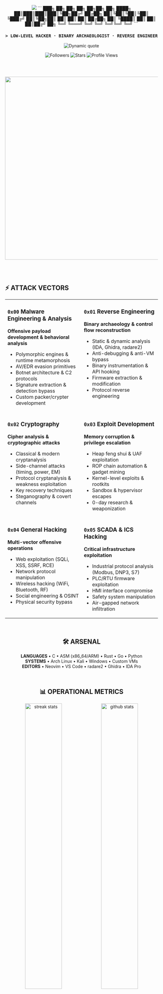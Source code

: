 <div align="center">

<!-- ═══════════════════════════ HEADER ═══════════════════════════ -->

<img src="https://capsule-render.vercel.app/api?type=waving&color=0:00ff41,100:39ff14&height=200&section=header&text=N111X&fontSize=80&fontColor=0a0a0a&animation=twinkling&fontAlignY=35"/>
```
███╗   ██╗ ██╗ ██╗ ██╗██╗  ██╗
████╗  ██║███║███║███║╚██╗██╔╝
██╔██╗ ██║╚██║╚██║╚██║ ╚███╔╝ 
██║╚██╗██║ ██║ ██║ ██║ ██╔██╗ 
██║ ╚████║ ██║ ██║ ██║██╔╝ ██╗
╚═╝  ╚═══╝ ╚═╝ ╚═╝ ╚═╝╚═╝  ╚═╝
```

### `> LOW-LEVEL HACKER · BINARY ARCHAEOLOGIST · REVERSE ENGINEER`

<img src="https://readme-typing-svg.demolab.com?font=Fira+Code&size=14&duration=3000&pause=1000&color=00FF41&center=true&vCenter=true&width=600&lines=%22Reverse+engineering+makes+everything+open+source.%22;Every+binary+is+a+puzzle.+Every+exploit+is+a+key.;Stack+frames+are+crime+scenes.+Silence+is+computation." alt="Dynamic quote"/>

<br>

![Followers](https://img.shields.io/github/followers/N111X?style=flat-square&logo=github&logoColor=00ff41&label=FOLLOWERS&labelColor=0a0a0a&color=00ff41)
![Stars](https://img.shields.io/github/stars/N111X?style=flat-square&logo=github&logoColor=00ff41&label=STARS&labelColor=0a0a0a&color=00ff41)
![Profile Views](https://komarev.com/ghpvc/?username=N111X&style=flat-square&color=00ff41&label=INTRUSIONS&labelColor=0a0a0a)

<br><br>

<!-- ═══════════════════════════ INTRO GIF ═══════════════════════════ -->

<img src="https://media3.giphy.com/media/v1.Y2lkPTc5MGI3NjExMTgyNnlhbnFyYnQwd3J4aXRuMWVkMGlleXgyNTlieTh6bzVjMDA2bSZlcD12MV9pbnRlcm5hbF9naWZfYnlfaWQmY3Q9Zw/YN96HMixmb0IGgefiI/giphy.gif" width="600"/>

<br><br>

</div>

<!-- ═══════════════════════════ ATTACK VECTORS ═══════════════════════════ -->

## ⚡ ATTACK VECTORS

<table>
<tr>
<td width="50%" valign="top">

### `0x00` Malware Engineering & Analysis
**Offensive payload development & behavioral analysis**

- Polymorphic engines & runtime metamorphosis
- AV/EDR evasion primitives
- Botnet architecture & C2 protocols
- Signature extraction & detection bypass
- Custom packer/crypter development

</td>
<td width="50%" valign="top">

### `0x01` Reverse Engineering
**Binary archaeology & control flow reconstruction**

- Static & dynamic analysis (IDA, Ghidra, radare2)
- Anti-debugging & anti-VM bypass
- Binary instrumentation & API hooking
- Firmware extraction & modification
- Protocol reverse engineering

</td>
</tr>

<tr>
<td width="50%" valign="top">

### `0x02` Cryptography
**Cipher analysis & cryptographic attacks**

- Classical & modern cryptanalysis
- Side-channel attacks (timing, power, EM)
- Protocol cryptanalysis & weakness exploitation
- Key recovery techniques
- Steganography & covert channels

</td>
<td width="50%" valign="top">

### `0x03` Exploit Development
**Memory corruption & privilege escalation**

- Heap feng shui & UAF exploitation
- ROP chain automation & gadget mining
- Kernel-level exploits & rootkits
- Sandbox & hypervisor escapes
- 0-day research & weaponization

</td>
</tr>

<tr>
<td width="50%" valign="top">

### `0x04` General Hacking
**Multi-vector offensive operations**

- Web exploitation (SQLi, XSS, SSRF, RCE)
- Network protocol manipulation
- Wireless hacking (WiFi, Bluetooth, RF)
- Social engineering & OSINT
- Physical security bypass

</td>
<td width="50%" valign="top">

### `0x05` SCADA & ICS Hacking
**Critical infrastructure exploitation**

- Industrial protocol analysis (Modbus, DNP3, S7)
- PLC/RTU firmware exploitation
- HMI interface compromise
- Safety system manipulation
- Air-gapped network infiltration

</td>
</tr>
</table>

<br>

<!-- ═══════════════════════════ TECH STACK ═══════════════════════════ -->

<div align="center">

## 🛠️ ARSENAL

**LANGUAGES** • C • ASM (x86_64/ARM) • Rust • Go • Python  
**SYSTEMS** • Arch Linux • Kali • Windows • Custom VMs  
**EDITORS** • Neovim • VS Code • radare2 • Ghidra • IDA Pro

<br>

<!-- ═══════════════════════════ STATS ═══════════════════════════ -->

## 📊 OPERATIONAL METRICS

<img src="https://github-readme-streak-stats.herokuapp.com/?user=N111X&theme=dark&hide_border=true&background=0D1117&ring=00FF41&fire=00FF41&currStreakLabel=00FF41&stroke=00FF41&sideNums=00FF41&sideLabels=39FF14&dates=8B949E" width="49%" alt="streak stats"/>
<img src="https://github-readme-stats.vercel.app/api?username=N111X&show_icons=true&theme=dark&bg_color=0d1117&title_color=00ff41&text_color=c9d1d9&icon_color=00ff41&border_color=30363d&hide_border=false&count_private=true&include_all_commits=true&rank_icon=github" width="49%" alt="github stats"/>

<img src="https://github-readme-stats.vercel.app/api/top-langs/?username=N111X&layout=compact&theme=dark&bg_color=0d1117&title_color=00ff41&text_color=c9d1d9&border_color=30363d&hide_border=false&langs_count=8&hide=html,css" width="49%" alt="top languages"/>
<img src="https://github-profile-trophy.vercel.app/?username=N111X&theme=darkhub&no-frame=true&no-bg=true&column=4&margin-w=5&margin-h=5&rank=SECRET,SSS,SS,S,AAA,AA,A" width="49%" alt="trophies"/>

<br><br>

<!-- ═══════════════════════════ CONTACT ═══════════════════════════ -->

## 📡 ESTABLISH CONNECTION

[![YouTube](https://img.shields.io/badge/YouTube-%40NIX--l3v-ff0000?style=for-the-badge&logo=youtube&logoColor=white&labelColor=0a0a0a)](https://www.youtube.com/@NIX-l3v)
[![Twitter](https://img.shields.io/badge/Twitter-%40N1IX__D-1DA1F2?style=for-the-badge&logo=x&logoColor=white&labelColor=0a0a0a)](https://x.com/N1IX_D)
[![LinkedIn](https://img.shields.io/badge/LinkedIn-synixd-0077B5?style=for-the-badge&logo=linkedin&logoColor=white&labelColor=0a0a0a)](https://www.linkedin.com/in/synixd/)
[![Email](https://img.shields.io/badge/Email-n11ixxor64%40gmail.com-00ff41?style=for-the-badge&logo=gmail&logoColor=white&labelColor=0a0a0a)](mailto:n11ixxor64@gmail.com)
[![Discord](https://img.shields.io/badge/Discord-n111x%231337-5865F2?style=for-the-badge&logo=discord&logoColor=white&labelColor=0a0a0a)](https://discord.com)

<br>

<!-- ═══════════════════════════ MUSIC ═══════════════════════════ -->

## 🎵 CURRENTLY DISASSEMBLING TO

<a href="https://open.spotify.com/user/31p7gtifiqew6q5kkcn7gzk4owae">
  <img src="https://spotify-recently-played-readme.vercel.app/api?user=31p7gtifiqew6q5kkcn7gzk4owae&count=5&unique=false" width="500" alt="Spotify"/>
</a>

<br><br>

<!-- ═══════════════════════════ FOOTER ═══════════════════════════ -->
```
╔════════════════════════════════════════════════════════════════════╗
║  [0x00] Trust nothing — verify every byte                         ║
║  [0x01] Stack frames are crime scenes                             ║
║  [0x02] Silence is computation, not absence                       ║
║  [0x03] Every binary is documentation — if you can read it        ║
║  [0xFF] Reality is just poorly implemented firmware               ║
╚════════════════════════════════════════════════════════════════════╝
```

<img src="https://media.giphy.com/media/xUPGcEliCc7bETyfO8/giphy.gif" height="100"/>
```
[CARRIER SIGNAL LOST]
```

<img src="https://capsule-render.vercel.app/api?type=waving&color=0:00ff41,100:39ff14&height=120&section=footer"/>

</div>
